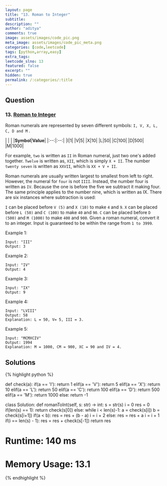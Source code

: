 ```yaml
---
layout: page
title: "13. Roman to Integer"
subtitle: 
description: ""
author: "aditya"
comments: true
image: assets/images/code_pic.png
meta_image: assets/images/code_pic_meta.png
categories: [code,leetcode]
tags: [python,array,easy]
extra_tags: 
leetcode_slno: 13
featured: false
excerpt: ""
hidden: true
permalink: /:categories/:title
---
```


## Question

### 13. [Roman to Integer](https://leetcode.com/problems/palindrome-number/)

Roman numerals are represented by seven different symbols: `I, V, X, L, C, D and M` .

| | |
|**Symbol**|**Value**|
|:--:|:--:|
|I|1|
|V|5|
|X|10|
|L|50|
|C|100|
|D|500|
|M|1000|


For example, `two` is written as `II` in Roman numeral, just two one's added together. `Twelve` is written as, `XII`, which is simply `X + II`. The number `twenty seven` is written as `XXVII`, which is `XX + V + II`.

Roman numerals are usually written largest to smallest from left to right. However, the numeral for `four` is not `IIII`. Instead, the number four is written as `IV`. Because the one is before the five we subtract it making four. The same principle applies to the number nine, which is written as IX. There are six instances where subtraction is used:

`I` can be placed before `V (5)` and `X (10)` to make `4` and `9`. 
`X` can be placed before `L (50)` and `C (100)` to make `40` and `90`. 
`C` can be placed before `D (500)` and `M (1000)` to make `400` and `900`.
Given a roman numeral, convert it to an integer. Input is guaranteed to be within the range from `1 to 3999`.

Example 1:

```
Input: "III"
Output: 3
```

Example 2:

```
Input: "IV"
Output: 4
```

Example 3:

```
Input: "IX"
Output: 9
```

Example 4:

```
Input: "LVIII"
Output: 58
Explanation: L = 50, V= 5, III = 3.
```

Example 5:

```
Input: "MCMXCIV"
Output: 1994
Explanation: M = 1000, CM = 900, XC = 90 and IV = 4.
```

## Solutions

{% highlight python %}

def check(a):
    if(a == 'I'):
        return 1
    elif(a == 'V'):
        return 5
    elif(a == 'X'):
        return 10
    elif(a == 'L'):
        return 50
    elif(a == 'C'):
        return 100
    elif(a == 'D'):
        return 500
    elif(a == 'M'):
        return 1000
    else:
        return -1
        
        
class Solution:
    def romanToInt(self, s: str) -> int:
        s = str(s)
        i = 0
        res = 0
        if(len(s) == 1):
            return check(s[0])
        else:
            while i < len(s)-1:
                a = check(s[i])
                b = check(s[i+1])
                if(a < b):
                    res = res + (b - a)
                    i = i + 2
                else:
                    res = res + a
                    i = i + 1
                if(i == len(s) - 1):
                    res = res + check(s[-1])
        return res

# Runtime: 140 ms
# Memory Usage: 13.1
{% endhighlight %}